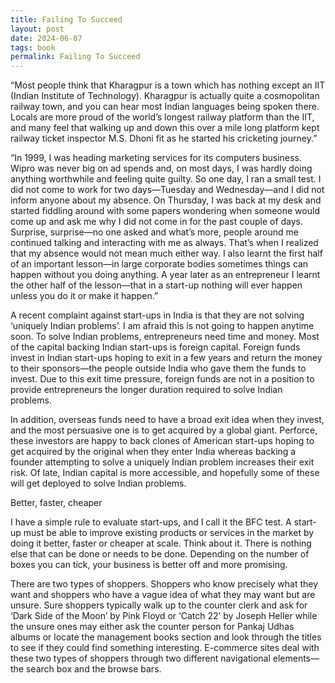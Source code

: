 ```yaml
---
title: Failing To Succeed
layout: post
date: 2024-06-07
tags: book
permalink: Failing To Succeed
---
```


“Most people think that Kharagpur is a town which has nothing except an IIT (Indian Institute of Technology). Kharagpur is actually quite a cosmopolitan railway town, and you can hear most Indian languages being spoken there. Locals are more proud of the world’s longest railway platform than the IIT, and many feel that walking up and down this over a mile long platform kept railway ticket inspector M.S. Dhoni fit as he started his cricketing journey.”

“In 1999, I was heading marketing services for its computers business. Wipro was never big on ad spends and, on most days, I was hardly doing anything worthwhile and feeling quite guilty.
So one day, I ran a small test.
I did not come to work for two days—Tuesday and Wednesday—and I did not inform anyone about my absence. On Thursday, I was back at my desk and started fiddling around with some papers wondering when someone would come up and ask me why I did not come in for the past couple of days. Surprise, surprise—no one asked and what’s more, people around me continued talking and interacting with me as always. That’s when I realized that my absence would not mean much either way. I also learnt the first half of an important lesson—in large corporate bodies sometimes things can happen without you doing anything.
A year later as an entrepreneur I learnt the other half of the lesson—that in a start-up nothing will ever happen unless you do it or make it happen.”

A recent complaint against start-ups in India is that they are not solving ‘uniquely Indian problems’. I am afraid this is not going to happen anytime soon. To solve Indian problems, entrepreneurs need time and money. Most of the capital backing Indian start-ups is foreign capital. Foreign funds invest in Indian start-ups hoping to exit in a few years and return the money to their sponsors—the people outside India who gave them the funds to invest. Due to this exit time pressure, foreign funds are not in a position to provide entrepreneurs the longer duration required to solve Indian problems.

In addition, overseas funds need to have a broad exit idea when they invest, and the most persuasive one is to get acquired by a global giant. Perforce, these investors are happy to back clones of American start-ups hoping to get acquired by the original when they enter India whereas backing a founder attempting to solve a uniquely Indian problem increases their exit risk. Of late, Indian capital is more accessible, and hopefully some of these will get deployed to solve Indian problems.

Better, faster, cheaper

I have a simple rule to evaluate start-ups, and I call it the BFC test. A start-up must be able to improve existing products or services in the market by doing it better, faster or cheaper at scale. Think about it. There is nothing else that can be done or needs to be done. Depending on the number of boxes you can tick, your business is better off and more promising.

There are two types of shoppers. Shoppers who know precisely what they want and shoppers who have a vague idea of what they may want but are unsure. Sure shoppers typically walk up to the counter clerk and ask for ‘Dark Side of the Moon’ by Pink Floyd or ‘Catch 22’ by Joseph Heller while the unsure ones may either ask the counter person for Pankaj Udhas albums or locate the management books section and look through the titles to see if they could find something interesting. E-commerce sites deal with these two types of shoppers through two different navigational elements—the search box and the browse bars.